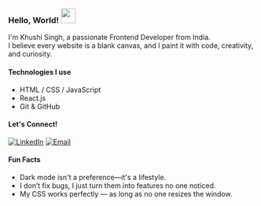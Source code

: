 ### Hello, World! <img src="https://camo.githubusercontent.com/d04509037f646eab5c2d6d130574ef059fa8eef92e45a139a827a8d06e9d5042/68747470733a2f2f656d6f6a69732e736c61636b6d6f6a69732e636f6d2f656d6f6a69732f696d616765732f313533363335313037352f343539342f626c6f622d776176652e676966" width="30"/>
I'm Khushi Singh, a passionate Frontend Developer from India.<br>
I believe every website is a blank canvas, and I paint it with code, creativity, and curiosity.

####  Technologies I use

- HTML / CSS / JavaScript
- React.js 
- Git & GitHub

####  Let's Connect!

[![LinkedIn](https://img.shields.io/badge/Connect-LinkedIn-blue?style=for-the-badge&logo=linkedin&logoColor=white)](https://linkedin.com/in/khushisingh50)
[![Email](https://img.shields.io/badge/Email-D14836?style=for-the-badge&logo=gmail&logoColor=white)](mailto:ksingh237890@gmail.com)

####  Fun Facts

-  Dark mode isn't a preference—it's a lifestyle.
-  I don’t fix bugs, I just turn them into features no one noticed.
-  My CSS works perfectly — as long as no one resizes the window.




<!--
**Khushisingh-dev/Khushisingh-dev** is a ✨ _special_ ✨ repository because its `README.md` (this file) appears on your GitHub profile.

Here are some ideas to get you started:

- 🔭 I’m currently working on ...
- 🌱 I’m currently learning ...
- 👯 I’m looking to collaborate on ...
- 🤔 I’m looking for help with ...
- 💬 Ask me about ...
- 📫 How to reach me: ...
- 😄 Pronouns: ...
- ⚡ Fun fact: ...
-->
